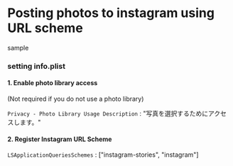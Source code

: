 #  Posting photos to instagram using URL scheme

sample


### setting info.plist

#### 1. Enable photo library access
(Not required if you do not use a photo library)

`Privacy - Photo Library Usage Description` : "写真を選択するためにアクセスします。"


#### 2. Register Instagram URL Scheme

`LSApplicationQueriesSchemes` : ["instagram-stories", "instagram"]

